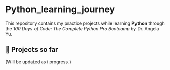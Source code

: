 # Python_learning_journey
This repository contains my practice projects while learning **Python** through the *100 Days of Code: The Complete Python Pro Bootcamp* by Dr. Angela Yu.

## 📂 Projects so far
(WIll be updated as i progress.)
